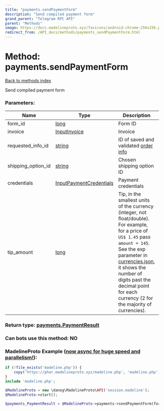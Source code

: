 ```yaml
---
title: "payments.sendPaymentForm"
description: "Send compiled payment form"
grand_parent: "Telegram RPC API"
parent: "Methods"
image: https://docs.madelineproto.xyz/favicons/android-chrome-256x256.png
redirect_from: /API_docs/methods/payments_sendPaymentForm.html
---
```

# Method: payments.sendPaymentForm
[Back to methods index](index.html)



Send compiled payment form

### Parameters:

| Name     |    Type       | Description | Required |
|----------|---------------|-------------|----------|
|form\_id|[long](/API_docs/types/long.html) | Form ID | Yes|
|invoice|[InputInvoice](/API_docs/types/InputInvoice.html) | Invoice | Yes|
|requested\_info\_id|[string](/API_docs/types/string.html) | ID of saved and validated [order info](../constructors/payments.validatedRequestedInfo.html) | Optional|
|shipping\_option\_id|[string](/API_docs/types/string.html) | Chosen shipping option ID | Optional|
|credentials|[InputPaymentCredentials](/API_docs/types/InputPaymentCredentials.html) | Payment credentials | Yes|
|tip\_amount|[long](/API_docs/types/long.html) | Tip, in the smallest units of the currency (integer, not float/double). For example, for a price of `US$ 1.45` pass `amount = 145`. See the exp parameter in [currencies.json](https://core.telegram.org/bots/payments/currencies.json), it shows the number of digits past the decimal point for each currency (2 for the majority of currencies). | Optional|


### Return type: [payments.PaymentResult](/API_docs/types/payments.PaymentResult.html)

### Can bots use this method: **NO**


### MadelineProto Example ([now async for huge speed and parallelism!](https://docs.madelineproto.xyz/docs/ASYNC.html)):


```php
if (!file_exists('madeline.php')) {
    copy('https://phar.madelineproto.xyz/madeline.php', 'madeline.php');
}
include 'madeline.php';

$MadelineProto = new \danog\MadelineProto\API('session.madeline');
$MadelineProto->start();

$payments_PaymentResult = $MadelineProto->payments->sendPaymentForm(form_id: long, invoice: InputInvoice, requested_info_id: 'string', shipping_option_id: 'string', credentials: InputPaymentCredentials, tip_amount: long, );
```

